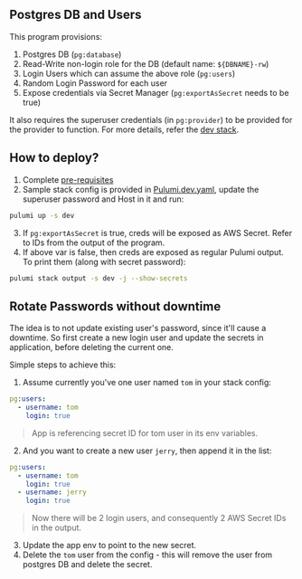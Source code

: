 ## Postgres DB and Users

This program provisions:

1. Postgres DB (`pg:database`)
2. Read-Write non-login role for the DB (default name: `${DBNAME}-rw`)
3. Login Users which can assume the above role (`pg:users`)
4. Random Login Password for each user
5. Expose credentials via Secret Manager (`pg:exportAsSecret` needs to be true)

It also requires the superuser credentials (in `pg:provider`) to be provided for the provider to function. For more details, refer the [dev stack](./Pulumi.dev.yaml).

## How to deploy?

1. Complete [pre-requisites](/README.md#prerequisites)
2. Sample stack config is provided in [Pulumi.dev.yaml](./Pulumi.dev.yaml), update the superuser password and Host in it and run:

```bash
pulumi up -s dev
```

3. If `pg:exportAsSecret` is true, creds will be exposed as AWS Secret. Refer to IDs from the output of the program.
4. If above var is false, then creds are exposed as regular Pulumi output. To print them (along with secret password):

```bash
pulumi stack output -s dev -j --show-secrets
```

## Rotate Passwords without downtime

The idea is to not update existing user's password, since it'll cause a downtime. So first create a new login user and update the secrets in application, before deleting the current one.

Simple steps to achieve this:

1. Assume currently you've one user named `tom` in your stack config:

```yaml
pg:users:
  - username: tom
    login: true
```

> App is referencing secret ID for tom user in its env variables.

2. And you want to create a new user `jerry`, then append it in the list:

```yaml
pg:users:
  - username: tom
    login: true
  - username: jerry
    login: true
```

> Now there will be 2 login users, and consequently 2 AWS Secret IDs in the output.

3. Update the app env to point to the new secret.
4. Delete the `tom` user from the config - this will remove the user from postgres DB and delete the secret.
